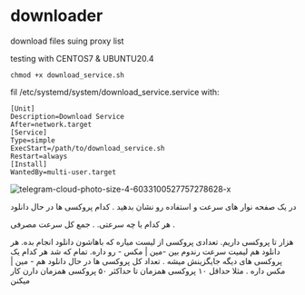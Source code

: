 # downloader
download files suing proxy list

testing with CENTOS7 & UBUNTU20.4


    chmod +x download_service.sh

fil /etc/systemd/system/download_service.service with:

    [Unit]
    Description=Download Service
    After=network.target
    [Service]
    Type=simple
    ExecStart=/path/to/download_service.sh
    Restart=always
    [Install]
    WantedBy=multi-user.target



![telegram-cloud-photo-size-4-6033100527757278628-x](https://github.com/djmohsen/downloader/assets/1389139/d407e9b3-55ff-4008-b755-543fde483da5)

 در یک صفحه نوار های سرعت و استفاده رو نشان بدهید
 .
کدام پروکسی ها در حال دانلود

هر کدام با چه سرعتی.
.
جمع کل سرعت مصرفی
.

هزار تا پروکسی داریم. تعدادی پروکسی از لیست میاره که باهاشون دانلود انجام بده. هر دانلود هم لیمیت سرعت رندوم بین -مین | مکس - رو داره. تمام که شد هر کدام یک پروکسی های دیگه جایگزینش میشه . تعداد کل پروکسی ها در حال دانلود هم - مین | مکس داره . مثلا حداقل ۱۰ پروکسی همزمان تا حداکثر ۵۰ پروکسی همزمان دارن کار میکنن

